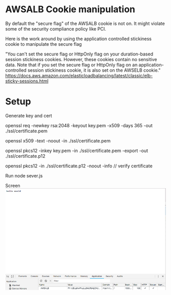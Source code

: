 # AWSALB Cookie manipulation 
By default the "secure flag" of the AWSALB cookie is not on. It might violate some of the security compliance policy like PCI.

Here is the work around by using the application controlled stickiness cookie to manipulate the secure flag

"You can't set the secure flag or HttpOnly flag on your duration-based session stickiness cookies. However, these cookies contain no sensitive data. Note that if you set the secure flag or HttpOnly flag on an application-controlled session stickiness cookie, it is also set on the AWSELB cookie."
https://docs.aws.amazon.com/elasticloadbalancing/latest/classic/elb-sticky-sessions.html 

# Setup

Generate key and cert 

openssl req -newkey rsa:2048 -keyout key.pem -x509 -days 365 -out ./ssl/certificate.pem

openssl x509 -text -noout -in ./ssl/certificate.pem

openssl pkcs12 -inkey key.pem -in ./ssl/certificate.pem -export -out ./ssl/certificate.p12

openssl pkcs12 -in ./ssl/certificate.p12 -noout -info  // verify certificate

Run
node sever.js

Screen
![screen](https://raw.githubusercontent.com/dicksonyue/aws-alb-cookie-manipulation/master/Screen%20Shot%202018-09-27%20at%201.42.10%20PM.png)

